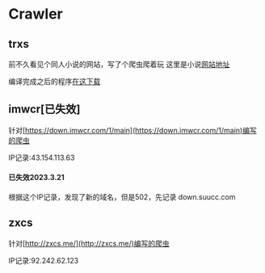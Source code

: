 # Crawler

## trxs

前不久看见个同人小说的网站，写了个爬虫爬着玩
这里是小说[网站地址](https://www.trxs123.com)

编译完成之后的程序[在这下载](https://github.com/Rcrwrate/Crawler/tree/main/dist)

## imwcr[已失效]

针对[https://down.imwcr.com/1/main](https://down.imwcr.com/1/main)编写的爬虫

IP记录:43.154.113.63

####  已失效2023.3.21

根据这个IP记录，发现了新的域名，但是502，先记录 down.suucc.com

## zxcs

针对[http://zxcs.me/](http://zxcs.me/)编写的爬虫

IP记录:92.242.62.123
